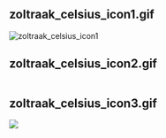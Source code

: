 
## zoltraak_celsius_icon1.gif

![zoltraak_celsius_icon1](zoltraak_celsius_icon1.gif)

## zoltraak_celsius_icon2.gif

![![](Zoltraak_icon.jpeg)](zoltraak_celsius_icon2.gif)

## zoltraak_celsius_icon3.gif

![](zoltraak_celsius_icon3.gif)